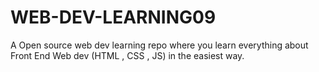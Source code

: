 # WEB-DEV-LEARNING09
A Open source web dev learning repo where you learn everything about Front End Web dev (HTML , CSS , JS) in the easiest way.
